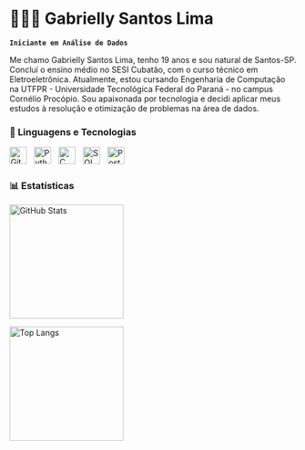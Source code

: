 # 👩🏻‍💻 Gabrielly Santos Lima

**`Iniciante em Análise de Dados`**

Me chamo Gabrielly Santos Lima, tenho 19 anos e sou natural de Santos-SP. Concluí o ensino médio no SESI Cubatão, com o curso técnico em Eletroeletrônica. Atualmente, estou cursando Engenharia de Computação na UTFPR - Universidade Tecnológica Federal do Paraná - no campus Cornélio Procópio. Sou apaixonada por tecnologia e decidi aplicar meus estudos à resolução e otimização de problemas na área de dados.

### 🤖 Linguagens e Tecnologias

<img 
    align="left" 
    alt="Git" 
    title="Git"
    width="30px" 
    style="padding-right: 10px;" 
    src="https://cdn.jsdelivr.net/gh/devicons/devicon@latest/icons/git/git-original.svg" 
/>
<img 
    align="left" 
    alt="Python" 
    title="Python"
    width="30px" 
    style="padding-right: 10px;" 
    src="https://cdn.jsdelivr.net/gh/devicons/devicon@latest/icons/python/python-original.svg" 
/>
<img 
    align="left" 
    alt="C" 
    title="C"
    width="30px" 
    style="padding-right: 10px;" 
    src="https://cdn.jsdelivr.net/gh/devicons/devicon@latest/icons/c/c-original.svg" 
/>
<img 
    align="left" 
    alt="SQL" 
    title="SQL"
    width="30px" 
    style="padding-right: 10px;" 
    src="https://cdn.jsdelivr.net/gh/devicons/devicon@latest/icons/azuresqldatabase/azuresqldatabase-original.svg" 
/>
<img 
    align="left" 
    alt="PostgreSQL" 
    title="PostgreSQL"
    width="30px" 
    style="padding-right: 10px;" 
    src="https://cdn.jsdelivr.net/gh/devicons/devicon@latest/icons/postgresql/postgresql-original.svg" 
/>

<br/>
<br/>

### 📊 Estatísticas

<p align="left">
  <img 
    alt="GitHub Stats" 
    height="200" 
    style="padding-right: 10px;" 
    src="https://github-readme-stats.vercel.app/api?username=gabrielly-slima&show_icons=true&theme=tokyonight&include_all_commits=true&count_private=true&locale=pt-br" 
  />

  <img 
    alt="Top Langs" 
    height="200" 
    src="https://github-readme-stats.vercel.app/api/top-langs/?username=gabrielly-slima&theme=tokyonight&layout=compact&custom_title=Tecnologias&langs_count=9" 
  />
</p>

